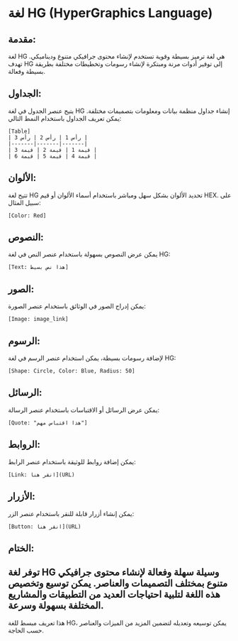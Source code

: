 

# لغة HG (HyperGraphics Language)

## مقدمة:
لغة HG هي لغة ترميز بسيطة وقوية تستخدم لإنشاء محتوى جرافيكي متنوع وديناميكي. تهدف HG إلى توفير أدوات مرنة ومبتكرة لإنشاء رسومات وتخطيطات مختلفة بطريقة بسيطة وفعالة.

## الجداول:
يتيح عنصر الجدول في لغة HG إنشاء جداول منظمة بيانات ومعلومات بتصميمات مختلفة. يمكن تعريف الجداول باستخدام النمط التالي:

```
[Table]
| رأس 1 | رأس 2 | رأس 3 |
|-------|-------|-------|
| قيمة 1 | قيمة 2 | قيمة 3 |
| قيمة 4 | قيمة 5 | قيمة 6 |
```

## الألوان:
تتيح لغة HG تحديد الألوان بشكل سهل ومباشر باستخدام أسماء الألوان أو قيم HEX. على سبيل المثال:

```
[Color: Red]
```

## النصوص:
يمكن عرض النصوص بسهولة باستخدام عنصر النص في لغة HG:

```
[Text: هذا نص بسيط]
```

## الصور:
يمكن إدراج الصور في الوثائق باستخدام عنصر الصورة:

```
[Image: image_link]
```

## الرسوم:
لإضافة رسومات بسيطة، يمكن استخدام عنصر الرسم في لغة HG:

```
[Shape: Circle, Color: Blue, Radius: 50]
```

## الرسائل:
يمكن عرض الرسائل أو الاقتباسات باستخدام عنصر الرسالة:

```
[Quote: "هذا اقتباس مهم"]
```

## الروابط:
يمكن إضافة روابط للوثيقة باستخدام عنصر الرابط:

```
[Link: انقر هنا](URL)
```

## الأزرار:
يمكن إنشاء أزرار قابلة للنقر باستخدام عنصر الزر:

```
[Button: انقر هنا](URL)
```

## الختام:
توفر لغة HG وسيلة سهلة وفعالة لإنشاء محتوى جرافيكي متنوع بمختلف التصميمات والعناصر. يمكن توسيع وتخصيص هذه اللغة لتلبية احتياجات العديد من التطبيقات والمشاريع المختلفة بسهولة وسرعة.
---

هذا تعريف مبسط للغة HG، يمكن توسيعه وتعديله لتضمين المزيد من الميزات والعناصر حسب الحاجة.
